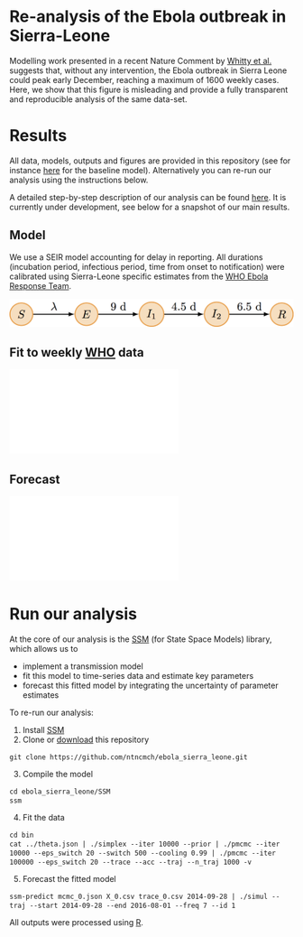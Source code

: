# Re-analysis of the Ebola outbreak in Sierra-Leone

Modelling work presented in a recent Nature Comment by [Whitty et al.](http://www.nature.com/news/infectious-disease-tough-choices-to-reduce-ebola-transmission-1.16298) suggests that, without any intervention, the Ebola outbreak in Sierra Leone could peak early December, reaching a maximum of 1600 weekly cases. Here, we show that this figure is misleading and provide a fully transparent and reproducible analysis of the same data-set.

# Results

All data, models, outputs and figures are provided in this repository (see for instance [here](SSM/forecast/no_improvement/figures) for the baseline model). 
Alternatively you can re-run our analysis using the instructions below.

A detailed step-by-step description of our analysis can be found [here](analysis.Rmd). It is currently under development, see below for a snapshot of our main results.

## Model

We use a SEIR model accounting for delay in reporting. All durations (incubation period, infectious period, time from onset to notification) were calibrated using Sierra-Leone specific estimates from the [WHO Ebola Response Team](http://www.nejm.org/doi/abs/10.1056/NEJMoa1411100).

![model](figures/ebola_SL.png)

## Fit to weekly [WHO]() data
![fit](SSM/mcmc/figures/fit_inc_ran_fit_nature_geobs_SL.pdf)

## Forecast

![forecast](SSM/forecast/no_improvement/figures/fit_inc_exp_no_improvement.pdf)


# Run our analysis

At the core of our analysis is the [SSM](https://github.com/JDureau/ssm) (for State Space Models) library, which allows us to 

* implement a transmission model
* fit this model to time-series data and estimate key parameters
* forecast this fitted model by integrating the uncertainty of parameter estimates

To re-run our analysis:

1. Install [SSM](https://github.com/JDureau/ssm)
2. Clone or [download](https://github.com/ntncmch/ebola_sierra_leone/archive/master.zip) this repository 
```
git clone https://github.com/ntncmch/ebola_sierra_leone.git
```    
3. Compile the model
```
cd ebola_sierra_leone/SSM
ssm
```
4. Fit the data
```
cd bin
cat ../theta.json | ./simplex --iter 10000 --prior | ./pmcmc --iter 10000 --eps_switch 20 --switch 500 --cooling 0.99 | ./pmcmc --iter 100000 --eps_switch 20 --trace --acc --traj --n_traj 1000 -v
```
5. Forecast the fitted model
```
ssm-predict mcmc_0.json X_0.csv trace_0.csv 2014-09-28 | ./simul --traj --start 2014-09-28 --end 2016-08-01 --freq 7 --id 1
```

All outputs were processed using [R](http://cran.r-project.org).
